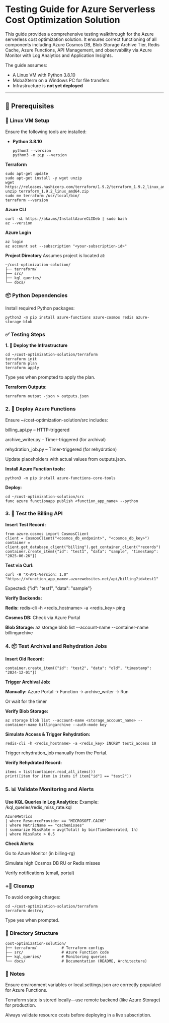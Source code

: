 # Testing Guide for Azure Serverless Cost Optimization Solution

This guide provides a comprehensive testing walkthrough for the Azure serverless cost optimization solution. It ensures correct functioning of all components including Azure Cosmos DB, Blob Storage Archive Tier, Redis Cache, Azure Functions, API Management, and observability via Azure Monitor with Log Analytics and Application Insights.

The guide assumes:
- A Linux VM with Python 3.8.10
- MobaXterm on a Windows PC for file transfers
- Infrastructure is **not yet deployed**

---

## 🧰 Prerequisites

### 🔧 Linux VM Setup

Ensure the following tools are installed:

- **Python 3.8.10**
  ```
  python3 --version
  python3 -m pip --version
**Terraform**

```
sudo apt-get update
sudo apt-get install -y wget unzip
wget https://releases.hashicorp.com/terraform/1.9.2/terraform_1.9.2_linux_amd64.zip
unzip terraform_1.9.2_linux_amd64.zip
sudo mv terraform /usr/local/bin/
terraform --version
```
**Azure CLI**
```
curl -sL https://aka.ms/InstallAzureCLIDeb | sudo bash
az --version
```
**Azure Login**
```
az login
az account set --subscription "<your-subscription-id>"
```
**Project Directory**
Assumes project is located at:
```
~/cost-optimization-solution/
├── terraform/
├── src/
├── kql_queries/
└── docs/
```
### 📦 Python Dependencies
Install required Python packages:
```
python3 -m pip install azure-functions azure-cosmos redis azure-storage-blob
```
### ✅ Testing Steps
**1. 🚀 Deploy the Infrastructure**
```
cd ~/cost-optimization-solution/terraform
terraform init
terraform plan
terraform apply
```
Type yes when prompted to apply the plan.

**Terraform Outputs:**
```
terraform output -json > outputs.json
```
### 2. 🔧 Deploy Azure Functions

Ensure ~/cost-optimization-solution/src includes:

billing_api.py – HTTP-triggered

archive_writer.py – Timer-triggered (for archival)

rehydration_job.py – Timer-triggered (for rehydration)

Update placeholders with actual values from outputs.json.

**Install Azure Function tools:**
```
python3 -m pip install azure-functions-core-tools
```
**Deploy:**
```
cd ~/cost-optimization-solution/src
func azure functionapp publish <function_app_name> --python
```
### 3. 🧪 Test the Billing API
**Insert Test Record:**

```
from azure.cosmos import CosmosClient
client = CosmosClient("<cosmos_db_endpoint>", "<cosmos_db_key>")
container = client.get_database_client("billing").get_container_client("records")
container.create_item({"id": "test1", "data": "sample", "timestamp": "2025-06-26"})
```
**Test via Curl:**
```
curl -H "X-API-Version: 1.0" "https://<function_app_name>.azurewebsites.net/api/billing?id=test1"
```
Expected: {"id": "test1", "data": "sample"}

**Verify Backends:**

**Redis:** redis-cli -h <redis_hostname> -a <redis_key> ping

**Cosmos DB:** Check via Azure Portal

**Blob Storage:** az storage blob list --account-name <name> --container-name billingarchive

### 4. 📦 Test Archival and Rehydration Jobs

**Insert Old Record:**

```
container.create_item({"id": "test2", "data": "old", "timestamp": "2024-12-01"})
```
**Trigger Archival Job:**

**Manually:** Azure Portal → Function → archive_writer → Run

Or wait for the timer

**Verify Blob Storage:**
```
az storage blob list --account-name <storage_account_name> --container-name billingarchive --auth-mode key
```
**Simulate Access & Trigger Rehydration:**
```
redis-cli -h <redis_hostname> -a <redis_key> INCRBY test2_access 10
```
Trigger rehydration_job manually from the Portal.

**Verify Rehydrated Record:**
```
items = list(container.read_all_items())
print([item for item in items if item["id"] == "test2"])
```
### 5. 📊 Validate Monitoring and Alerts
**Use KQL Queries in Log Analytics:**
Example: /kql_queries/redis_miss_rate.kql
```
AzureMetrics
| where ResourceProvider == "MICROSOFT.CACHE"
| where MetricName == "cachemisses"
| summarize MissRate = avg(Total) by bin(TimeGenerated, 1h)
| where MissRate > 0.5
```
**Check Alerts:**

Go to Azure Monitor (in billing-rg)

Simulate high Cosmos DB RU or Redis misses

Verify notifications (email, portal)

### +🧹 Cleanup
To avoid ongoing charges:
```
cd ~/cost-optimization-solution/terraform
terraform destroy
```
Type yes when prompted.

### 📁 Directory Structure
```
cost-optimization-solution/
├── terraform/           # Terraform configs
├── src/                 # Azure Function code
├── kql_queries/         # Monitoring queries
└── docs/                # Documentation (README, Architecture)
```
### 📌 Notes
Ensure environment variables or local.settings.json are correctly populated for Azure Functions.

Terraform state is stored locally—use remote backend (like Azure Storage) for production.

Always validate resource costs before deploying in a live subscription.

